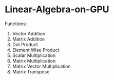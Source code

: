 # Linear-Algebra-on-GPU

Functions:
1. Vector Addition
2. Matrix Addition
3. Dot Product
4. Element Wise Product
5. Scalar Multiplication
6. Matrix Multiplication
7. Matrix Vector Multiplication
8. Matrix Transpose
